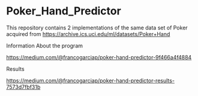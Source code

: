 # Poker_Hand_Predictor
This repository contains 2 implementations of the same data set of Poker acquired from https://archive.ics.uci.edu/ml/datasets/Poker+Hand

Information About the program

https://medium.com/@francogarciap/poker-hand-predictor-9f466a4f4884

Results

https://medium.com/@francogarciap/poker-hand-predictor-results-7573d7fbf31b
